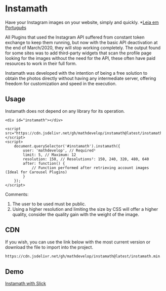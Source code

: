 # Instamath

Have your Instagram images on your website, simply and quickly. *[Leia em Português](README.pt.md)

All Plugins that used the Instagram API suffered from constant token exchange to keep them running, but now with the basic API deactivation at the end of March/2020, they will stop working completely. The output found for some sites was to add third-party widgets that scan the profile page looking for the images without the need for the API, these often have paid resources to work in their full form.

Instamath was developed with the intention of being a free solution to obtain the photos directly without having any intermediate server, offering freedom for customization and speed in the execution.


## Usage

Instamath does not depend on any library for its operation.

```
<div id="instamath"></div>

<script src="https://cdn.jsdelivr.net/gh/mathdevelop/instamath@latest/instamath.min.js"></script>
<script>
    document.querySelector('#instamath').instamath({
        user: 'mathdevelop', // Required¹
        limit: 5, // Maximum: 12
        resolution: 150, // Resolutions²: 150, 240, 320, 480, 640
        after: function() {
            // Function performed after retrieving account images (Ideal for Carousel Plugins)
        }
    });
</script>
```
Comments:
1) The user to be used must be public.
2) Using a higher resolution and limiting the size by CSS will offer a higher quality, consider the quality gain with the weight of the image.

## CDN

If you wish, you can use the link below with the most current version or download the file to import into the project.

```bash
https://cdn.jsdelivr.net/gh/mathdevelop/instamath@latest/instamath.min.js
```

## Demo
[Instamath with Slick](https://instamath.netlify.app/)